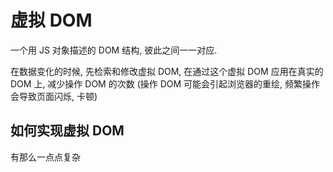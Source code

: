 # 虚拟 DOM

一个用 JS 对象描述的 DOM 结构, 彼此之间一一对应.

在数据变化的时候, 先检索和修改虚拟 DOM, 在通过这个虚拟 DOM 应用在真实的 DOM 上, 减少操作 DOM 的次数 (操作 DOM 可能会引起浏览器的重绘, 频繁操作会导致页面闪烁, 卡顿)

## 如何实现虚拟 DOM

有那么一点点复杂



